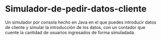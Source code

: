 # Simulador-de-pedir-datos-cliente
Un simulador por consola hecho en Java en el que puedes introducir datos de cliente y simular la introducción de los datos, con un contador que cuente la cantidad de usuarios ingresados de forma simuladada.
